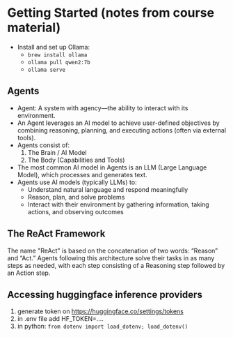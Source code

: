 # Getting Started (notes from course material)

- Install and set up Ollama:
    - `brew install ollama`
    - `ollama pull qwen2:7b`
    - `ollama serve`

## Agents

- Agent: A system with agency—the ability to interact with its environment.
- An Agent leverages an AI model to achieve user-defined objectives by combining reasoning, planning, and executing actions (often via external tools).
- Agents consist of:
    1. The Brain / AI Model
    2. The Body (Capabilities and Tools)
- The most common AI model in Agents is an LLM (Large Language Model), which processes and generates text.
- Agents use AI models (typically LLMs) to:
    - Understand natural language and respond meaningfully
    - Reason, plan, and solve problems
    - Interact with their environment by gathering information, taking actions, and observing outcomes

## The ReAct Framework

The name "ReAct" is based on the concatenation of two words: “Reason” and “Act.” Agents following this architecture solve their tasks in as many steps as needed, with each step consisting of a Reasoning step followed by an Action step.


## Accessing huggingface inference providers

1. generate token on https://huggingface.co/settings/tokens
2. in .env file add HF_TOKEN=....
3. in python: `from dotenv import load_dotenv; load_dotenv()`

